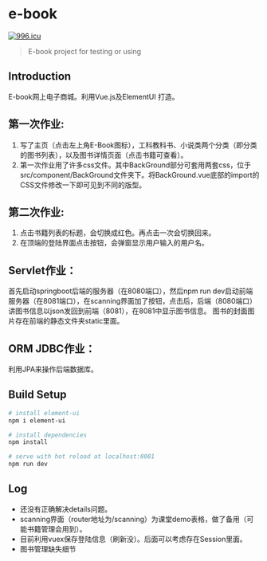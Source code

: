# e-book
[![996.icu](https://img.shields.io/badge/link-996.icu-red.svg)](https://996.icu)
> E-book project for testing or using

## Introduction
   E-book网上电子商城。利用Vue.js及ElementUI 打造。
 ## 第一次作业: 
 1. 写了主页（点击左上角E-Book图标），工科教科书、小说类两个分类（即分类的图书列表），以及图书详情页面（点击书籍可查看）。
 2. 第一次作业用了许多css文件。其中BackGround部分可套用两套css，位于src/component/BackGround文件夹下。将BackGround.vue底部的import的CSS文件修改一下即可见到不同的版型。
## 第二次作业:
1. 点击书籍列表的标题，会切换成红色。再点击一次会切换回来。
2. 在顶端的登陆界面点击按钮，会弹窗显示用户输入的用户名。
## Servlet作业：
首先启动springboot后端的服务器（在8080端口），然后npm run dev启动前端服务器（在8081端口），在scanning界面加了按钮，点击后，后端（8080端口）讲图书信息以json发回到前端（8081），在8081中显示图书信息。
图书的封面图片存在前端的静态文件夹static里面。
## ORM JDBC作业：
利用JPA来操作后端数据库。

## Build Setup

``` bash
# install element-ui
npm i element-ui

# install dependencies
npm install

# serve with hot reload at localhost:8081
npm run dev

```

## Log
* 还没有正确解决details问题。
* scanning界面（router地址为/scanning）为课堂demo表格，做了备用（可能书籍管理会用到）。
* 目前利用vuex保存登陆信息（刷新没）。后面可以考虑存在Session里面。
* 图书管理缺失细节